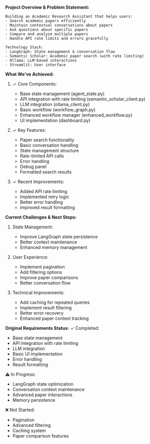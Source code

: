 **Project Overview & Problem Statement:**

```
Building an Academic Research Assistant that helps users:
- Search academic papers efficiently
- Maintain contextual conversations about papers
- Ask questions about specific papers
- Compare and analyze multiple papers
- Handle API rate limits and errors gracefully

Technology Stack:
- LangGraph: State management & conversation flow
- Semantic Scholar: Academic paper search (with rate limiting)
- Ollama: LLM-based interactions
- Streamlit: User interface
```

**What We've Achieved:**

1. ✓ Core Components:

   - Base state management (agent_state.py)
   - API integration with rate limiting (semantic_scholar_client.py)
   - LLM integration (ollama_client.py)
   - Basic workflow (workflow_graph.py)
   - Enhanced workflow manager (enhanced_workflow.py)
   - UI implementation (dashboard.py)

2. ✓ Key Features:

   - Paper search functionality
   - Basic conversation handling
   - State management structure
   - Rate-limited API calls
   - Error handling
   - Debug panel
   - Formatted search results

3. ✓ Recent Improvements:
   - Added API rate limiting
   - Implemented retry logic
   - Better error handling
   - Improved result formatting

**Current Challenges & Next Steps:**

1. State Management:

   - Improve LangGraph state persistence
   - Better context maintenance
   - Enhanced memory management

2. User Experience:

   - Implement pagination
   - Add filtering options
   - Improve paper comparisons
   - Better conversation flow

3. Technical Improvements:
   - Add caching for repeated queries
   - Implement result filtering
   - Better error recovery
   - Enhanced paper context tracking

**Original Requirements Status:**
✓ Completed:

- Base state management
- API integration with rate limiting
- LLM integration
- Basic UI implementation
- Error handling
- Result formatting

⚠️ In Progress:

- LangGraph state optimization
- Conversation context maintenance
- Advanced paper interactions
- Memory persistence

❌ Not Started:

- Pagination
- Advanced filtering
- Caching system
- Paper comparison features
